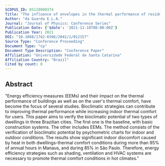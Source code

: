 ```yaml
---
SCOPUS_ID: 85120900374
Title: "The influence of envelopes in the thermal performance of residential buildings, from the perspective of bioclimatic architecture"
Author: "da Guarda E.L.A."
Journal: "Journal of Physics: Conference Series"
Publication Date: {'$date': '2021-11-18T00:00:00Z'}
Publication Year: 2021
DOI: "10.1088/1742-6596/2042/1/012157"
Source Type: "Conference Proceeding"
Document Type: "cp"
Document Type Description: "Conference Paper"
Affiliation: "Universidade Federal de Santa Catarina"
Affiliation Country: "Brazil"
Cited by count: 0
---
```


## Abstract
"Energy efficiency measures (EEMs) and their impact on the thermal performance of buildings as well as on the user's thermal comfort, have become the focus of several studies. Bioclimatic strategies can contribute to improving thermal performance while increasing indoor thermal comfort for users. This paper aims to verify the bioclimatic potential of two types of dwellings in three Brazilian cities. The first one is the baseline, with basic construction systems. The other includes EEMs. The method consists of the verification of bioclimatic potential by psychometric charts for indoor and outdoor conditions. The results show significant indoor discomfort caused by heat in both dwellings-thermal comfort conditions during more than 95% of annual hours in Manaus, and during 85% in São Paulo. Therefore, energy efficiency strategies such as shading, ventilation and HVAC systems are necessary to promote thermal comfort conditions in hot climates."
